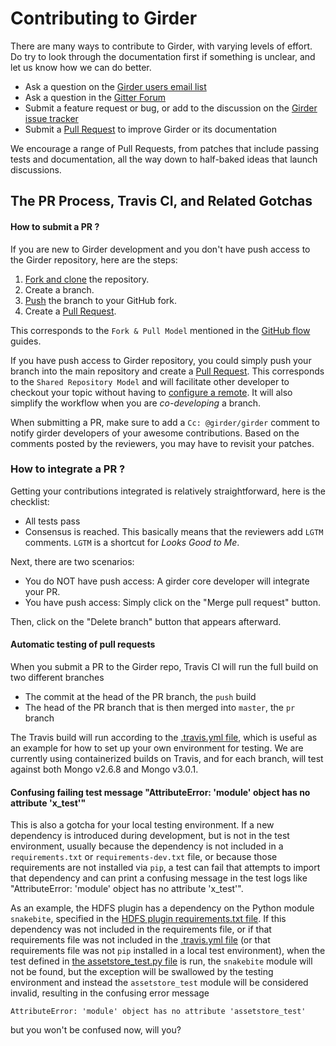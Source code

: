 Contributing to Girder
======================

There are many ways to contribute to Girder, with varying levels of effort.  Do try to look through the documentation first if something is unclear, and let us know how we can do better.

  * Ask a question on the [Girder users email list](http://public.kitware.com/mailman/listinfo/girder-users)
  * Ask a question in the [Gitter Forum](https://gitter.im/girder/girder)
  * Submit a feature request or bug, or add to the discussion on the [Girder issue tracker](https://github.com/girder/girder/issues)
  * Submit a [Pull Request](https://github.com/girder/girder/pulls) to improve Girder or its documentation

We encourage a range of Pull Requests, from patches that include passing tests and documentation, all the way down to half-baked ideas that launch discussions.

The PR Process, Travis CI, and Related Gotchas
----------------------------------------------

#### How to submit a PR ?

If you are new to Girder development and you don't have push access to the Girder
repository, here are the steps:

1. [Fork and clone](https://help.github.com/articles/fork-a-repo/) the repository.
3. Create a branch.
4. [Push](https://help.github.com/articles/pushing-to-a-remote/) the branch to your GitHub fork.
5. Create a [Pull Request](https://github.com/girder/girder/pulls).

This corresponds to the `Fork & Pull Model` mentioned in the [GitHub flow](https://guides.github.com/introduction/flow/index.html)
guides.

If you have push access to Girder repository, you could simply push your branch
into the main repository and create a [Pull Request](https://github.com/girder/girder/pulls). This corresponds to the
`Shared Repository Model` and will facilitate other developer to checkout your
topic without having to [configure a remote](https://help.github.com/articles/configuring-a-remote-for-a-fork/).
It will also simplify the workflow when you are _co-developing_ a branch.

When submitting a PR, make sure to add a `Cc: @girder/girder` comment to notify girder
developers of your awesome contributions. Based on the
comments posted by the reviewers, you may have to revisit your patches.

### How to integrate a PR ?

Getting your contributions integrated is relatively straightforward, here
is the checklist:

* All tests pass
* Consensus is reached. This basically means that the reviewers add `LGTM` comments. `LGTM` is a
shortcut for _Looks Good to Me_.

Next, there are two scenarios:
* You do NOT have push access: A girder core developer will integrate your PR.
* You have push access: Simply click on the "Merge pull request" button.

Then, click on the "Delete branch" button that appears afterward.

#### Automatic testing of pull requests

When you submit a PR to the Girder repo, Travis CI will run the full build on two different branches

  * The commit at the head of the PR branch, the `push` build
  * The head of the PR branch that is then merged into `master`, the `pr` branch

The Travis build will run according to the [.travis.yml file](/.travis.yml), which is useful as an example for how to set up your own environment for testing.  We are currently using containerized builds on Travis, and for each branch, will test against both Mongo v2.6.8 and Mongo v3.0.1.

#### Confusing failing test message "AttributeError: 'module' object has no attribute 'x_test'"

This is also a gotcha for your local testing environment.  If a new dependency is introduced during development, but is not in the test environment, usually because the dependency is not included in a `requirements.txt` or `requirements-dev.txt` file, or because those requirements are not installed via `pip`, a test can fail that attempts to import that dependency and can print a confusing message in the test logs like "AttributeError: 'module' object has no attribute 'x_test'".

As an example, the HDFS plugin has a dependency on the Python module `snakebite`, specified in the [HDFS plugin requirements.txt file](https://github.com/girder/girder/blob/master/plugins/hdfs_assetstore/requirements.txt). If this dependency was not included in the requirements file, or if that requirements file was not included in the [.travis.yml file](/.travis.yml) (or that requirements file was not `pip` installed in a local test environment), when the test defined in [the assetstore_test.py file](https://github.com/girder/girder/blob/master/plugins/hdfs_assetstore/plugin_tests/assetstore_test.py#L27-L28) is run, the `snakebite` module will not be found, but the exception will be swallowed by the testing environment and instead the `assetstore_test` module will be considered invalid, resulting in the confusing error message

    AttributeError: 'module' object has no attribute 'assetstore_test'

but you won't be confused now, will you?
